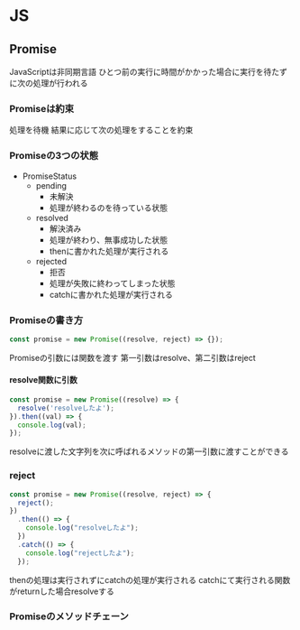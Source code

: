 # JS
## Promise
JavaScriptは非同期言語
ひとつ前の実行に時間がかかった場合に実行を待たずに次の処理が行われる
### Promiseは約束
処理を待機
結果に応じて次の処理をすることを約束
### Promiseの3つの状態
- PromiseStatus
  - pending
    - 未解決
    - 処理が終わるのを待っている状態
  - resolved
    - 解決済み
    - 処理が終わり、無事成功した状態
    - thenに書かれた処理が実行される
  - rejected
    - 拒否
    - 処理が失敗に終わってしまった状態
    - catchに書かれた処理が実行される
### Promiseの書き方
```js
const promise = new Promise((resolve, reject) => {});
```
Promiseの引数には関数を渡す
第一引数はresolve、第二引数はreject
#### resolve関数に引数
```js
const promise = new Promise((resolve) => {
  resolve('resolveしたよ');
}).then((val) => {
  console.log(val);
});
```
resolveに渡した文字列を次に呼ばれるメソッドの第一引数に渡すことができる

### reject
```js
const promise = new Promise((resolve, reject) => {
  reject();
})
  .then(() => {
    console.log("resolveしたよ");
  })
  .catch(() => {
    console.log("rejectしたよ");
  });
```
thenの処理は実行されずにcatchの処理が実行される
catchにて実行される関数がreturnした場合resolveする

### Promiseのメソッドチェーン
